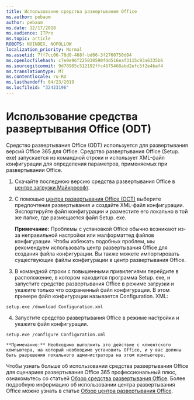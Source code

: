 ```yaml
---
title: Использование средства развертывания Office
ms.author: pebaum
author: pebaum
ms.date: 12/17/2018
ms.audience: ITPro
ms.topic: article
ROBOTS: NOINDEX, NOFOLLOW
localization_priority: Normal
ms.assetid: 7ff7cc06-76d0-468f-bd66-3f2760750d04
ms.openlocfilehash: c7e0e96f225030590fdd516eaf3115c93a6335b6
ms.sourcegitcommit: 9d78905c512192ffc4675468abd2efc5f2e4baf4
ms.translationtype: MT
ms.contentlocale: ru-RU
ms.lasthandoff: 04/23/2019
ms.locfileid: "32423196"
---
```

# <a name="using-the-office-deployment-tool-odt"></a>Использование средства развертывания Office (ODT)

Средство развертывания Office (ODT) используется для развертывания версий Office 365 для Office. Средство развертывания Office (Setup. exe) запускается из командной строки и использует XML-файл конфигурации для определения параметров, применяемых при развертывании Office.
  
1. Скачайте последнюю версию средства развертывания Office в [центре загрузки Майкрософт](http://go.microsoft.com/fwlink/p/?LinkID=626065).
    
2. С помощью [центра развертывания Office (OCT)](https://config.office.com) выберите предпочтения развертывания и создайте XML-файл конфигурации. Экспортируйте файл конфигурации и разместите его локально в той же папке, где размещается файл Setup. exe. 
    
    **Примечание:** Проблемы с установкой Office обычно возникают из-за неправильной настройки или малформаттед файлов конфигурации. Чтобы избежать подобных проблем, мы рекомендуем использовать центр развертывания Office для создания файла конфигурации. Вы также можете импортировать существующие файлы конфигурации в центр развертывания Office. 
    
3. В командной строки с повышенными привилегиями перейдите в расположение, в котором находится программа Setup. exe, и запустите средство развертывания Office в режиме загрузки и укажите только что сохраненный файл конфигурации. В этом примере файл конфигурации называется Configuration. XML:
    
  ```
  setup.exe /download Configuration.xml  
  ```

4. Запустите средство развертывания Office в режиме настройки и укажите файл конфигурации.
    
  ```
  setup.exe /configure Configuration.xml
  ```

    **Примечание:** Необходимо выполнить это действие с клиентского компьютера, на который необходимо установить Office, и у вас должны быть разрешения локального администратора на этом компьютере. 
    
Чтобы узнать больше об использовании средства развертывания Office для сценариев развертывания Office 365 профессиональный плюс, ознакомьтесь со статьей [Обзор средства развертывания Office](https://docs.microsoft.com/deployoffice/overview-of-the-office-2016-deployment-tool). Более подробную информацию об использовании центра развертывания Office можно узнать в статье [Обзор центра развертывания Office](https://docs.microsoft.com/DeployOffice/overview-of-the-office-customization-tool-for-click-to-run).
  

